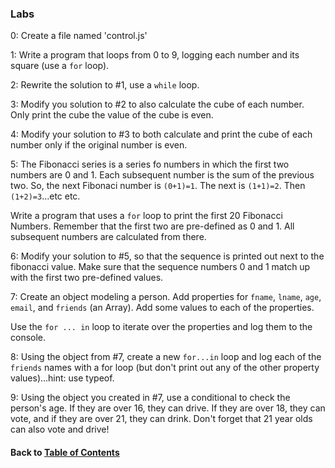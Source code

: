 ### Labs

0: Create a file named 'control.js'  

1: Write a program that loops from 0 to 9, logging each number and its square (use a `for` loop).  

2: Rewrite the solution to #1, use a `while` loop.  

3: Modify you solution to #2 to also calculate the cube of each number. Only print the cube the value of the cube is even.  

4: Modify your solution to #3 to both calculate and print the cube of each number only if the original number is even.  

5: The Fibonacci series is a series fo numbers in which the first two numbers are 0 and 1. Each subsequent number is the sum of the previous two. So, the next Fibonaci number is `(0+1)=1`. The next is `(1+1)=2`. Then `(1+2)=3`...etc etc.  
  
Write a program that uses a `for` loop to print the first 20 Fibonacci Numbers. Remember that the first two are pre-defined as 0 and 1. All subsequent numbers are calculated from there.  
  
6: Modify your solution to #5, so that the sequence is printed out next to the fibonacci value. Make sure that the sequence numbers 0 and 1 match up with the first two pre-defined values.  
  
7: Create an object modeling a person. Add properties for `fname`, `lname`, `age`, `email`, and `friends` (an Array). Add some values to each of the properties.  
  
Use the `for ... in` loop to iterate over the properties and log them to the console.
  
8: Using the object from #7, create a new `for...in` loop and log each of the `friends` names with a for loop (but don't print out any of the other property values)...hint: use typeof.
  
9: Using the object you created in #7, use a conditional to check the person's age. If they are over 16, they can drive. If they are over 18, they can vote, and if they are over 21, they can drink. Don't forget that 21 year olds can also vote and drive!

  
#### Back to [Table of Contents](../README.md)